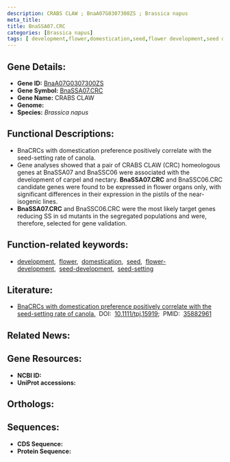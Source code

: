```yaml
---
description: CRABS CLAW ; BnaA07G0307300ZS ; Brassica napus
meta_title:
title: BnaSSA07.CRC
categories: [Brassica napus]
tags: [ development,flower,domestication,seed,flower development,seed development,seed-setting ]
---
```


## Gene Details:
- **Gene ID:** [BnaA07G0307300ZS]()
- **Gene Symbol:** <u>BnaSSA07.CRC</u>
- **Gene Name:** CRABS CLAW
- **Genome:** []()
- **Species:** *Brassica napus*

## Functional Descriptions:
   - BnaCRCs with domestication preference positively correlate with the seed-setting rate of canola.
   - Gene analyses showed that a pair of CRABS CLAW (CRC) homeologous genes at BnaSSA07 and BnaSSC06 were associated with the development of carpel and nectary. **BnaSSA07.CRC** and BnaSSC06.CRC candidate genes were found to be expressed in flower organs only, with significant differences in their expression in the pistils of the near-isogenic lines.
   - **BnaSSA07.CRC** and BnaSSC06.CRC were the most likely target genes reducing SS in sd mutants in the segregated populations and were, therefore, selected for gene validation.

## Function-related keywords:
   - [development](/tags/development/),&nbsp;&nbsp;[flower](/tags/flower/),&nbsp;&nbsp;[domestication](/tags/domestication/),&nbsp;&nbsp;[seed](/tags/seed/),&nbsp;&nbsp;[flower-development](/tags/flower-development/),&nbsp;&nbsp;[seed-development](/tags/seed-development/),&nbsp;&nbsp;[seed-setting](/tags/seed-setting/)

## Literature:
   - [BnaCRCs with domestication preference positively correlate with the seed-setting rate of canola.](https://doi.org/10.1111/tpj.15919)&nbsp;&nbsp;DOI:&nbsp;&nbsp;[10.1111/tpj.15919](https://doi.org/10.1111/tpj.15919);&nbsp;&nbsp;PMID:&nbsp;&nbsp;[35882961](https://pubmed.ncbi.nlm.nih.gov/35882961/)

## Related News:

## Gene Resources:
- **NCBI ID:**  [](https://www.ncbi.nlm.nih.gov/gene/?term=)
- **UniProt accessions:**  [](https://www.uniprot.org/uniprotkb//entry)

## Orthologs:

## Sequences:
- **CDS Sequence:**
- **Protein Sequence:**
